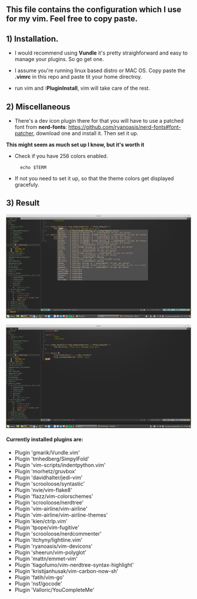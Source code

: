## This file contains the configuration which I use for my vim. Feel free to copy paste.


## 1) Installation.

* I would recommend using **Vundle** it's pretty straighforward and easy to manage your plugins. So go get one.

* I assume you're running linux based distro or MAC OS. Copy paste the **.vimrc** in this repo and paste tit your home directroy.

* run vim and **:PluginInstall**, vim will take care of the rest.

## 2) Miscellaneous

* There's a dev icon plugin there for that you will have to use a patched font from **nerd-fonts**: https://github.com/ryanoasis/nerd-fonts#font-patcher, download one and install it. Then set it up.

**This might seem as much set up I know, but it's worth it** 

* Check if you have 256 colors enabled.

		echo $TERM 

* If not you need to set it up, so that the theme colors get displayed gracefuly.


## 3) Result

!["Autocompletion for golang"](https://github.com/slashtea/myVimrc/blob/master/images/autocompletion.png) 

!["Icons and theme"](https://github.com/slashtea/myVimrc/blob/master/images/icons.png) 

#### Currently installed plugins are:
- Plugin 'gmarik/Vundle.vim'
- Plugin 'tmhedberg/SimpylFold'
- Plugin 'vim-scripts/indentpython.vim'
- Plugin 'morhetz/gruvbox'
- Plugin 'davidhalter/jedi-vim'
- Plugin 'scrooloose/syntastic'
- Plugin 'nvie/vim-flake8'
- Plugin 'flazz/vim-colorschemes'
- Plugin 'scrooloose/nerdtree'
- Plugin 'vim-airline/vim-airline'
- Plugin 'vim-airline/vim-airline-themes'
- Plugin 'kien/ctrlp.vim'
- Plugin 'tpope/vim-fugitive'
- Plugin 'scrooloose/nerdcommenter'
- Plugin 'itchyny/lightline.vim'
- Plugin 'ryanoasis/vim-devicons'
- Plugin 'sheerun/vim-polyglot'
- Plugin 'mattn/emmet-vim'
- Plugin 'tiagofumo/vim-nerdtree-syntax-highlight'
- Plugin 'kristijanhusak/vim-carbon-now-sh'
- Plugin 'fatih/vim-go'
- Plugin 'nsf/gocode'
- Plugin 'Valloric/YouCompleteMe'



